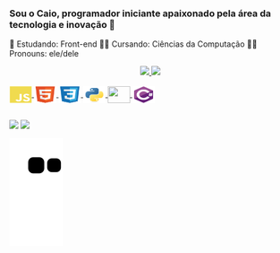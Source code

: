 ### Sou o Caio, programador iniciante apaixonado pela área da tecnologia e inovação 👋

📝 Estudando: Front-end
👨‍🎓 Cursando: Ciências da Computação
👨🏻 Pronouns: ele/dele

</div>
<div align="center">
<a href="https://linktr.ee/CaioEnzo23">
  <img height="180em" src="https://github-readme-stats.vercel.app/api?username=CaioEnzo23&show_icons=true&theme=dark"/>
  <img height="180em" src="https://github-readme-stats.vercel.app/api/top-langs/?username=CaioEnzo23&layout=compact&langs_count=7&theme=dark"/>
</div>

<div style="display: inline_block"><br>
  <img align="center" alt="Rafa-Js" height="30" width="40" src="https://raw.githubusercontent.com/devicons/devicon/master/icons/javascript/javascript-plain.svg">
  <img align="center" alt="Rafa-Ts" height="30" width="40" src="https://raw.githubusercontent.com/devicons/devicon/master/icons/html5/html5-original.svg">
  <img align="center" alt="Rafa-CSS" height="30" width="40" src="https://raw.githubusercontent.com/devicons/devicon/master/icons/css3/css3-original.svg">
  <img align="center" alt="Rafa-Python" height="30" width="40" src="https://raw.githubusercontent.com/devicons/devicon/master/icons/python/python-original.svg">
   <img src="https://cdn.jsdelivr.net/gh/devicons/devicon/icons/postgresql/postgresql-original.svg" align="center" height="30" width="40"
<link rel="stylesheet" href="https://cdn.jsdelivr.net/gh/devicons/devicon@v2.15.1/devicon.min.css">
 <img align="center" alt="Rafa-Csharp" height="30" width="40" src="https://raw.githubusercontent.com/devicons/devicon/master/icons/csharp/csharp-original.svg">         
</div>

##

<div> 
  
  <a href = "mailto:caioenzo99@gmail.com"><img src="https://img.shields.io/badge/-Gmail-%23333?style=for-the-badge&logo=gmail&logoColor=white" target="_blank"></a>
  <a href="https://www.linkedin.com/in/caio-enzo-9459ba208/" target="_blank"><img src="https://img.shields.io/badge/-LinkedIn-%230077B5?style=for-the-badge&logo=linkedin&logoColor=white" target="_blank"></a> 
  
</div>

![Snake animation](https://github.com/CaioEnzo23/CaioEnzo23/blob/output/github-contribution-grid-snake.svg)
